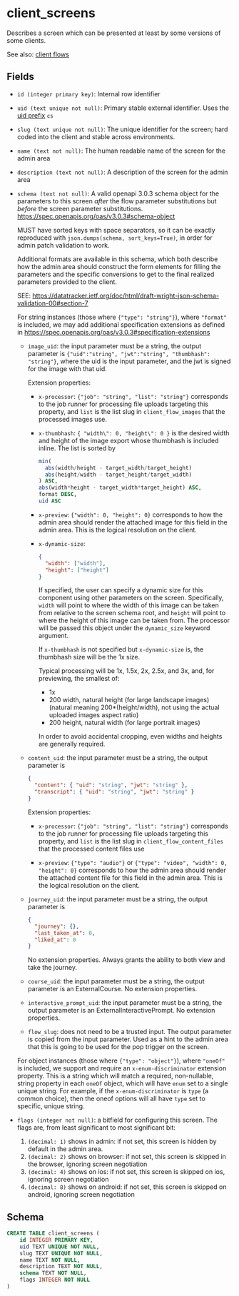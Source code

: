 # client_screens

Describes a screen which can be presented at least by some versions of
some clients.

See also: [client flows](../concepts/client_flows/README.md)

## Fields

- `id (integer primary key)`: Internal row identifier
- `uid (text unique not null)`: Primary stable external identifier. Uses the
  [uid prefix](../uid_prefixes.md) `cs`
- `slug (text unique not null)`: The unique identifier for the screen; hard
  coded into the client and stable across environments.
- `name (text not null)`: The human readable name of the screen for the admin
  area
- `description (text not null)`: A description of the screen for the admin area
- `schema (text not null)`: A valid openapi 3.0.3 schema object for the parameters
  to this screen _after_ the flow parameter substitutions but _before_ the screen
  parameter substitutions. https://spec.openapis.org/oas/v3.0.3#schema-object

  MUST have sorted keys with space separators, so it can be exactly reproduced
  with `json.dumps(schema, sort_keys=True)`, in order for admin patch validation to
  work.

  Additional formats are available in this schema, which both describe how the
  admin area should construct the form elements for filling the parameters and
  the specific conversions to get to the final realized parameters provided to
  the client.

  SEE: https://datatracker.ietf.org/doc/html/draft-wright-json-schema-validation-00#section-7

  For string instances (those where `{"type": "string"}`), where `"format"` is included,
  we may add additional specification extensions as defined in
  https://spec.openapis.org/oas/v3.0.3#specification-extensions

  - `image_uid`: the input parameter must be a string, the output parameter is
    `{"uid":"string", "jwt":"string", "thumbhash": "string"}`, where the uid is
    the input parameter, and the jwt is signed for the image with that uid.

    Extension properties:

    - `x-processor`: `{"job": "string", "list": "string"}` corresponds to the job runner
      for processing file uploads targeting this property, and `list` is the list slug
      in `client_flow_images` that the processed images use.
    - `x-thumbhash`: `{ "width\": 0, "height\": 0 }` is the desired width and height
      of the image export whose thumbhash is included inline. The list is sorted by

      ```sql
      min(
        abs(width/height - target_width/target_height)
        abs(height/width - target_height/target_width)
      ) ASC,
      abs(width*height - target_width*target_height) ASC,
      format DESC,
      uid ASC
      ```

    - `x-preview`: `{"width": 0, "height": 0}` corresponds to how the admin area
      should render the attached image for this field in the admin area. This is
      the logical resolution on the client.

    - `x-dynamic-size`:

      ```json
      {
        "width": ["width"],
        "height": ["height"]
      }
      ```

      If specified, the user can specify a dynamic size for this component using
      other parameters on the screen. Specifically, `width` will point to where
      the width of this image can be taken from relative to the screen schema
      root, and `height` will point to where the height of this image can be
      taken from. The processor will be passed this object under the
      `dynamic_size` keyword argument.

      If `x-thumbhash` is not specified but `x-dynamic-size` is, the thumbhash size will
      be the 1x size.

      Typical processing will be 1x, 1.5x, 2x, 2.5x, and 3x, and, for previewing, the smallest of:

      - 1x
      - 200 width, natural height (for large landscape images) (natural meaning 200\*(height/width),
        not using the actual uploaded images aspect ratio)
      - 200 height, natural width (for large portrait images)

      In order to avoid accidental cropping, even widths and heights are generally required.

  - `content_uid`: the input parameter must be a string, the output parameter is

    ```json
    {
      "content": { "uid": "string", "jwt": "string" },
      "transcript": { "uid": "string", "jwt": "string" }
    }
    ```

    Extension properties:

    - `x-processor`: `{"job": "string", "list": "string"}` corresponds to the job runner
      for processing file uploads targeting this property, and `list` is the list slug
      in `client_flow_content_files` that the processed content files use

    - `x-preview`: `{"type": "audio"}` or `{"type": "video", "width": 0, "height": 0}`
      corresponds to how the admin area should render the attached content file for this
      field in the admin area. This is the logical resolution on the client.

  - `journey_uid`: the input parameter must be a string, the output parameter is

    ```json
    {
      "journey": {},
      "last_taken_at": 0,
      "liked_at": 0
    }
    ```

    No extension properties. Always grants the ability to both view and take the journey.

  - `course_uid`: the input parameter must be a string, the output parameter is an
    ExternalCourse. No extension properties.

  - `interactive_prompt_uid`: the input parameter must be a string, the output parameter
    is an ExternalInteractivePrompt. No extension properties.

  - `flow_slug`: does not need to be a trusted input. The output parameter is copied
    from the input parameter. Used as a hint to the admin area that this is going to be
    used for the pop trigger on the screen.

  For object instances (those where `{"type": "object"}`), where `"oneOf"` is included,
  we support and require an `x-enum-discriminator` extension property. This is a string
  which will match a required, non-nullable, string property in each `oneOf` object, which
  will have `enum` set to a single unique string. For example, if the `x-enum-discriminator`
  is `type` (a common choice), then the oneof options will all have `type` set to specific,
  unique string.

- `flags (integer not null)`: a bitfield for configuring this screen. The flags are,
  from least significant to most significant bit:

  1. `(decimal: 1)` shows in admin: if not set, this screen is hidden by default
     in the admin area.
  2. `(decimal: 2)` shows on browser: if not set, this screen is skipped in the
     browser, ignoring screen negotiation
  3. `(decimal: 4)` shows on ios: if not set, this screen is skipped on ios,
     ignoring screen negotiation
  4. `(decimal: 8)` shows on android: if not set, this screen is skipped on
     android, ignoring screen negotiation

## Schema

```sql
CREATE TABLE client_screens (
    id INTEGER PRIMARY KEY,
    uid TEXT UNIQUE NOT NULL,
    slug TEXT UNIQUE NOT NULL,
    name TEXT NOT NULL,
    description TEXT NOT NULL,
    schema TEXT NOT NULL,
    flags INTEGER NOT NULL
)
```
